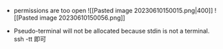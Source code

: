 -  permissions are too open
![[Pasted image 20230610150015.png|400]]
![[Pasted image 20230610150056.png]]


- Pseudo-terminal will not be allocated because stdin is not a terminal.
 ssh -tt 即可